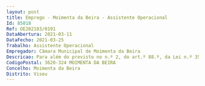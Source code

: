 ```yaml
--- 
layout: post
title: Emprego - Moimenta da Beira - Assistente Operacional
Id: 85018
Ref: OE202103/0191
DataAbertura: 2021-03-11
DataFecho: 2021-03-25
Trabalho: Assistente Operacional
Empregador: Câmara Municipal de Moimenta da Beira
Descricao: Para além do previsto no n.º 2, do art.º 88.º, da Lei n.º 35 2014, de 20 de Junho, LTFP, o trabalhador desempenha as seguintes funções, em conformidade com o estabelecido no mapa de pessoal aprovado  Assegurar a higiene, limpeza e conservação das instalações municipais, colaborar eventualmente nos trabalhos auxiliares de montagem, desmontagem e conservação de equipamentos, auxiliar na execução de cargas e descargas, realizar tarefas de arrumação e distribuição e executar outras tarefas simples, não especificadas, de caráter manual e exigindo, principalmente esforço físico e conhecimentos práticos 
CodigoPostal: 3620-324 MOIMENTA DA BEIRA
Concelho: Moimenta da Beira
Distrito: Viseu
--- 
```

